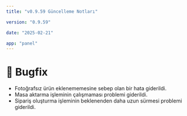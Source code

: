 ```yaml
---
title: "v0.9.59 Güncelleme Notları"

version: "0.9.59"

date: "2025-02-21"

app: "panel"
---
```

# 🐛 Bugfix
- Fotoğrafsız ürün eklenememesine sebep olan bir hata giderildi.
- Masa aktarma işleminin çalışmaması problemi giderildi.
- Sipariş oluşturma işleminin beklenenden daha uzun sürmesi problemi giderildi.